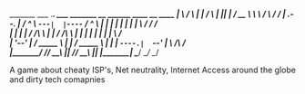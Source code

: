  _______       ___   .___________.    ___       _______  __        ______   ____    __    ____ 
  |       \     /   \  |           |   /   \     |   ____||  |      /  __  \  \   \  /  \  /   / 
  |  .--.  |   /  ^  \ `---|  |----`  /  ^  \    |  |__   |  |     |  |  |  |  \   \/    \/   /  
  |  |  |  |  /  /_\  \    |  |      /  /_\  \   |   __|  |  |     |  |  |  |   \            /   
  |  '--'  | /  _____  \   |  |     /  _____  \  |  |     |  `----.|  `--'  |    \    /\    /    
 |_______/ /__/     \__\  |__|    /__/     \__\ |__|     |_______| \______/      \__/  \__/    

A game about cheaty ISP's, Net neutrality, Internet Access around the globe and dirty tech comapnies
